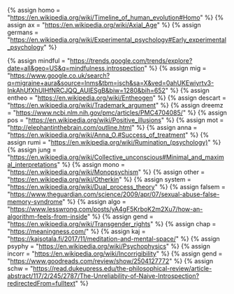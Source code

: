 {%	assign homo = "https://en.wikipedia.org/wiki/Timeline_of_human_evolution#Homo"	%}
{%	assign ax = "https://en.wikipedia.org/wiki/Axial_Age"		%}
{%	assign germans = "https://en.wikipedia.org/wiki/Experimental_psychology#Early_experimental_psychology"		%}

{%	assign mindful = "https://trends.google.com/trends/explore?date=all&geo=US&q=mindfulness,introspection"	%}
{%	assign mig = "https://www.google.co.uk/search?q=migraine+aura&source=lnms&tbm=isch&sa=X&ved=0ahUKEwiyrtv3-InkAhUfXhUIHfNRCJQQ_AUIESgB&biw=1280&bih=652"		%}
{%	assign entheo = "https://en.wikipedia.org/wiki/Entheogen"	%}
{%	assign descart = "https://en.wikipedia.org/wiki/Trademark_argument"	%}
{%	assign dreemz = "https://www.ncbi.nlm.nih.gov/pmc/articles/PMC4704085/"	%}
{%	assign pos = "https://en.wikipedia.org/wiki/Positive_illusions"		%}
{%	assign mot = "http://elephantinthebrain.com/outline.html"		%}
{%	assign anna = "https://en.wikipedia.org/wiki/Anna_O.#Success_of_treatment"		%}
{%	assign rumi = "https://en.wikipedia.org/wiki/Rumination_(psychology)"		%}
{%	assign jung = "https://en.wikipedia.org/wiki/Collective_unconscious#Minimal_and_maximal_interpretations"		%}
{%	assign mono = "https://en.wikipedia.org/wiki/Monopsychism"		%}
{%	assign other = "https://en.wikipedia.org/wiki/Otherkin"		%}
{%	assign system = "https://en.wikipedia.org/wiki/Dual_process_theory"		%}
{%	assign falsem = "https://www.theguardian.com/science/2009/apr/07/sexual-abuse-false-memory-syndrome"		%}
{%	assign algo = "https://www.lesswrong.com/posts/yA4gF5KrboK2m2Xu7/how-an-algorithm-feels-from-inside"	%}
{%	assign gend = "https://en.wikipedia.org/wiki/Transgender_rights"		%}
{%	assign chap = "https://meaningness.com/"		%}
{%	assign kaj = "https://kajsotala.fi/2017/11/meditation-and-mental-space/"		%}
{%	assign psyphy = "https://en.wikipedia.org/wiki/Psychophysics"		%}
{%	assign incorr = "https://en.wikipedia.org/wiki/Incorrigibility"		%}
{%	assign gend = "https://www.goodreads.com/review/show/2504127772"		%}
{%	assign schw = "https://read.dukeupress.edu/the-philosophical-review/article-abstract/117/2/245/2787/The-Unreliability-of-Naive-Introspection?redirectedFrom=fulltext"		%}